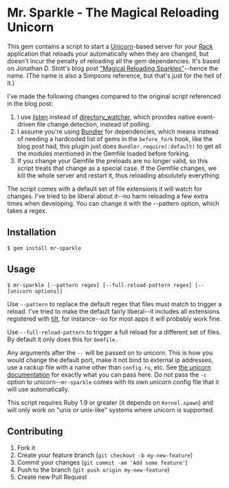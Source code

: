 # Mr. Sparkle - The Magical Reloading Unicorn

This gem contains a script to start a [Unicorn](http://unicorn.bogomips.org/)-based server for your [Rack](http://rack.github.com/) application that reloads your automatically when they are changed, but doesn't incur the penalty of reloading all the gem dependencies.  It's based on Jonathan D. Stott's blog post ["Magical Reloading Sparkles"](http://namelessjon.posterous.com/magical-reloading-sparkles)--hence the name.  (The name is also a Simpsons reference, but that's just for the hell of it.)

I've made the following changes compared to the original script referenced in the blog post:

1. I use [listen](https://github.com/guard/listen) instead of [directory_watcher](https://github.com/TwP/directory_watcher/), which provides native event-driven file change detection, instead of polling.
1. I assume you're using [Bundler](http://gembundler.com/) for dependencies, which means instead of needing a hardcoded list of gems in the `before_fork` hook, like the blog post had, this plugin just does `Bundler.require(:default)` to get all the modules mentioned in the Gemfile loaded before forking.
1. If you change your Gemfile the preloads are no longer valid, so this script treats that change as a special case.  If the Gemfile changes, we kill the whole server and restart it, thus reloading absolutely everything.

The script comes with a default set of file extensions it will watch for changes.  I've tried to be liberal about it--no harm reloading a few extra times when developing.  You can change it with the --pattern option, which takes a regex.

## Installation

    $ gem install mr-sparkle

## Usage

    $ mr-sparkle [--pattern regex] [--full-reload-pattern regex] [-- [unicorn options]]

Use `--pattern` to replace the default regex that files must match to trigger a reload.  I've tried to make the default fairly liberal--it includes all extensions registered with [tilt](https://github.com/rtomayko/tilt/), for instance--so for most apps it will probably work fine.

Use `--full-reload-pattern` to trigger a full reload for a different set of files.  By default it only does this for `Gemfile.`

Any arguments after the `--` will be passed on to unicorn.  This is how you would change the default port, make it not bind to external ip addresses, use a rackup file with a name other than `config.ru`, etc.  See [the unicorn documentation](http://unicorn.bogomips.org/unicorn_1.html) for exactly what you can pass here.  Do not pass the `-c` option to unicorn--`mr-sparkle` comes with its own unicorn config file that it will use automatically.

This script requires Ruby 1.9 or greater (it depends on `Kernel.spawn`) and will only work on "unix or unix-like" systems where unicorn is supported.

## Contributing

1. Fork it
2. Create your feature branch (`git checkout -b my-new-feature`)
3. Commit your changes (`git commit -am 'Add some feature'`)
4. Push to the branch (`git push origin my-new-feature`)
5. Create new Pull Request
